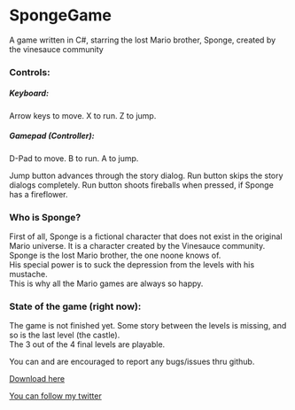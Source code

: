 # SpongeGame
A game written in C#, starring the lost Mario brother, Sponge, created by the vinesauce community  

### Controls:
##### Keyboard:   
Arrow keys to move. X to run. Z to jump.
##### Gamepad (Controller):
D-Pad to move. B to run. A to jump.

Jump button advances through the story dialog.
Run button skips the story dialogs completely.
Run button shoots fireballs when pressed, if Sponge has a fireflower.

### Who is Sponge?
First of all, Sponge is a fictional character that does not exist in the original Mario universe. It is a character created by the Vinesauce community.
Sponge is the lost Mario brother, the one noone knows of.  
His special power is to suck the depression from the levels with his mustache.  
This is why all the Mario games are always so happy.

### State of the game (right now):
The game is not finished yet. Some story between the levels is missing, and so is the last level (the castle).   
The 3 out of the 4 final levels are playable.   


You can and are encouraged to report any bugs/issues thru github.

[Download here][1]

[1]:https://github.com/PKTINOS/SpongeGame/releases

[You can follow my twitter][2]

[2]:https://twitter.com/PKTINOS
